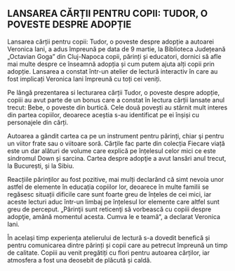 ## LANSAREA CĂRȚII PENTRU COPII: TUDOR, O POVESTE DESPRE ADOPȚIE

Lansarea cărții pentru copii: Tudor, o poveste despre adopție a autoarei Veronica Iani, a adus împreună pe data de 9 martie, la Biblioteca Județeană „Octavian Goga” din Cluj-Napoca copii, părinți și educatori, dornici să afle mai multe despre ce înseamnă adopția și cum putem ajuta alți copii prin adopție. Lansarea a constat într-un atelier de lectură interactiv în care au fost implicați Veronica Iani împreună cu toți cei veniți.  


Pe lângă prezentarea si lecturarea cărții Tudor, o poveste despre adopție, copiii au avut parte de un bonus care a constat în lectura cărții lansate anul trecut: Bebe, o poveste din burtică. Cele două povești au stârnit mult interes din partea copiilor, deoarece aceștia s-au identificat pe ei înșiși cu personajele din cărți.	


Autoarea a gândit cartea ca pe un instrument pentru părinți, chiar şi pentru un viitor frate sau o viitoare soră. Cărțile fac parte din colecția Fiecare viață este un dar alături de volume care explică pe înțelesul celor mici ce este sindromul Down și sarcina. Cartea despre adopţie a avut lansări anul trecut, la București, și la Sibiu.


Reacțiile părinților au fost pozitive, mai mulți declarând că simt nevoia unor astfel de elemente în educația copiilor lor, deoarece în multe familii se regăsesc situații dificile care sunt foarte greu de înțeles de cei mici, iar aceste lecturi aduc într-un limbaj pe înțelesul lor elemente care altfel sunt greu de perceput. „Părinţii sunt reticenţi să vorbească cu copiii despre adopţie, amână momentul acesta. Cumva le e teamă“, a declarat Veronica Iani.


În același timp experiența atelierului de lectură s-a dovedit benefică și pentru comunicarea dintre părinți și copii care au petrecut împreună un timp de calitate. Copiii au venit pregătiți cu flori pentru autoarea cărților, iar atmosfera a fost una deosebit de plăcută și caldă.
